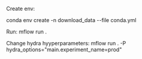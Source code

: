 Create env:

conda env create -n download_data --file conda.yml

Run:
mflow run .

Change hydra hyyperparameters:
mflow run . -P hydra_options="main.experiment_name=prod"
